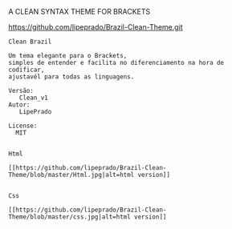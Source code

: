    
   A CLEAN SYNTAX THEME FOR BRACKETS

   https://github.com/lipeprado/Brazil-Clean-Theme.git
   
    Clean Brazil
    
    Um tema elegante para o Brackets, 
    simples de entender e facilita no diferenciamento na hora de codificar,
    ajustavél para todas as linguagens.
    
    Versão:
       Clean_v1
    Autor:
       LipePrado
      
    License: 
      MIT


    Html

    [[https://github.com/lipeprado/Brazil-Clean-Theme/blob/master/Html.jpg|alt=html version]]


    Css
    
    [[https://github.com/lipeprado/Brazil-Clean-Theme/blob/master/css.jpg|alt=html version]]
